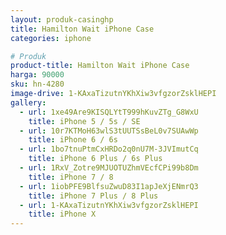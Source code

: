 ```yaml
---
layout: produk-casinghp
title: Hamilton Wait iPhone Case
categories: iphone

# Produk
product-title: Hamilton Wait iPhone Case
harga: 90000
sku: hn-4280
image-drive: 1-KAxaTizutnYKhXiw3vfgzorZsklHEPI
gallery:
  - url: 1xe49Are9KISQLYtT999hKuvZTg_G8WxU
    title: iPhone 5 / 5s / SE
  - url: 10r7KTMoH63wlS3tUUTSsBeL0v7SUAwWp
    title: iPhone 6 / 6s
  - url: 1bo7tnuPtmCxHRDo2q0nU7M-3JVImutCq
    title: iPhone 6 Plus / 6s Plus
  - url: 1RxV_Zotre9MJUOTUZhmVEcfCPi99b8Dm
    title: iPhone 7 / 8
  - url: 1iobPFE9BlfsuZwuD83I1apJeXjENmrQ3
    title: iPhone 7 Plus / 8 Plus
  - url: 1-KAxaTizutnYKhXiw3vfgzorZsklHEPI
    title: iPhone X
---
```

